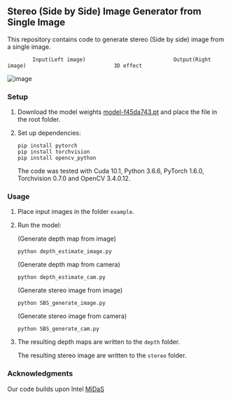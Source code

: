 ## Stereo (Side by Side) Image Generator from Single Image

This repository contains code to generate stereo (Side by side) image from a single image.
                   
		    Input(Left image)                            Output(Right image)                            3D effect     
![image](https://github.com/m5823779/Stereo-Side-by-Side-Image-Generator-from-Single-Image/blob/master/doc/Stereo_image_demo.gif)

### Setup 

1) Download the model weights [model-f45da743.pt](https://drive.google.com/file/d/1l_w6Jny_erNQpgc8-nzBa_adh4bBDaFw/view?usp=sharing) and place the
file in the root folder.

2) Set up dependencies: 

    ```shell
	pip install pytorch  
	pip install torchvision
	pip install opencv_python
	```

   The code was tested with Cuda 10.1, Python 3.6.6, PyTorch 1.6.0, Torchvision 0.7.0 and OpenCV 3.4.0.12.

    
### Usage

1) Place input images in the folder `example`.

2) Run the model:
   
   (Generate depth map from image)

    ```shell
    python depth_estimate_image.py
    ```
	
	(Generate depth map from camera)
	
	```shell
    python depth_estimate_cam.py
    ```
	
	(Generate stereo image from image)
	
	```shell
    python SBS_generate_image.py
    ```
	
	(Generate stereo image from camera)
	
	```shell
    python SBS_generate_cam.py
    ```

3) The resulting depth maps are written to the `depth` folder.

	The resulting stereo image are written to the `stereo` folder.




### Acknowledgments

Our code builds upon Intel [MiDaS](https://github.com/intel-isl/MiDaS)


